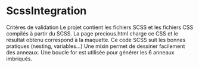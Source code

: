 # ScssIntegration
Critères de validation
Le projet contient les fichiers SCSS et les fichiers CSS compilés à partir du SCSS.
La page precious.html charge ce CSS et le résultat obtenu correspond à la maquette.
Ce code SCSS suit les bonnes pratiques (nesting, variables...)
Une mixin permet de dessiner facilement des anneaux.
Une boucle for est utilisée pour générer les 6 anneaux imbriqués.
<!--stackedit_data: eyJoaXN0b3J5IjpbNDY2MzYxNTU0XX0= -->
